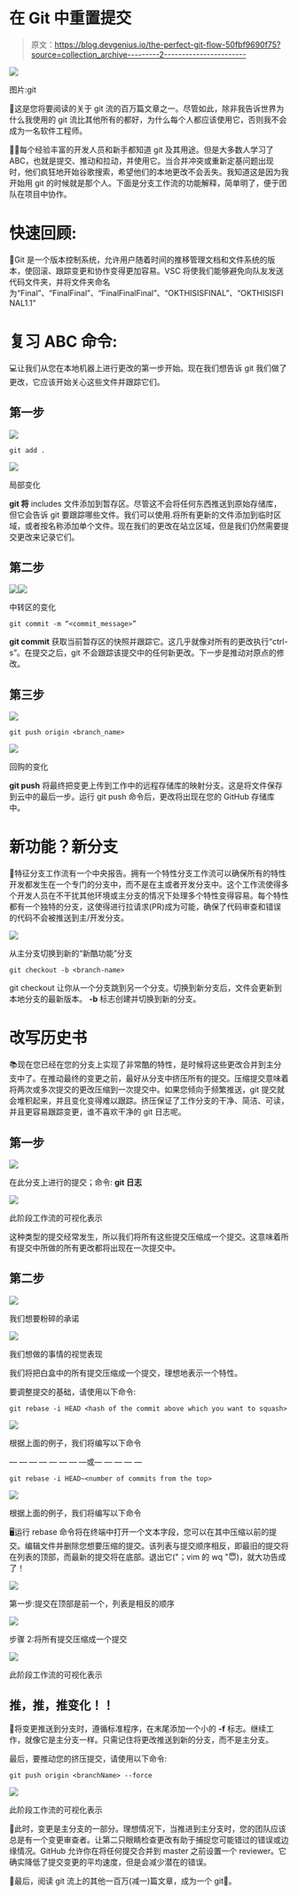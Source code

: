 # 在 Git 中重置提交

> 原文：<https://blog.devgenius.io/the-perfect-git-flow-50fbf9690f75?source=collection_archive---------2----------------------->

![](img/6ae2f5743efcfbf9da2ed54edf24441d.png)

图片:git

🍎这是您将要阅读的关于 git 流的百万篇文章之一。尽管如此，除非我告诉世界为什么我使用的 git 流比其他所有的都好，为什么每个人都应该使用它，否则我不会成为一名软件工程师。

🧑‍💻每个经验丰富的开发人员和新手都知道 git 及其用途。但是大多数人学习了 ABC，也就是提交、推动和拉动，并使用它。当合并冲突或重新定基问题出现时，他们疯狂地开始谷歌搜索，希望他们的本地更改不会丢失。我知道这是因为我开始用 git 的时候就是那个人。下面是分支工作流的功能解释，简单明了，便于团队在项目中协作。

# **快速回顾:**

📁Git 是一个版本控制系统，允许用户随着时间的推移管理文档和文件系统的版本，使回滚、跟踪变更和协作变得更加容易。VSC 将使我们能够避免向队友发送代码文件夹，并将文件夹命名为“Final”、“FinalFinal”、“FinalFinalFinal”、“OKTHISISFINAL”、“OKTHISISFINAL1.1”

# **复习 ABC 命令:**

💻让我们从您在本地机器上进行更改的第一步开始。现在我们想告诉 git 我们做了更改，它应该开始关心这些文件并跟踪它们。

## 第一步

![](img/52f4827a63f98bd0d3caae142af3f7c0.png)

```
git add .
```

![](img/7cab6bd3f45f521391cf210a2711bdd5.png)

局部变化

**git 将** includes 文件添加到暂存区。尽管这不会将任何东西推送到原始存储库，但它会告诉 git 要跟踪哪些文件。我们可以使用.将所有更新的文件添加到临时区域，或者按名称添加单个文件。现在我们的更改在站立区域，但是我们仍然需要提交更改来记录它们。

## 第二步

![](img/737331333857f22ddb1052b1af7a415e.png)![](img/57644b0ef8c85d0b4162b230775602cd.png)

中转区的变化

```
git commit -m “<commit_message>”
```

**git commit** 获取当前暂存区的快照并跟踪它。这几乎就像对所有的更改执行“ctrl-s”。在提交之后，git 不会跟踪该提交中的任何新更改。下一步是推动对原点的修改。

## 第三步

![](img/8b9e90c624387945ff86cb95410206cb.png)

```
git push origin <branch_name>
```

![](img/0e6c8284175c35c325d5d0f4fde00421.png)

回购的变化

**git push** 将最终把变更上传到工作中的远程存储库的映射分支。这是将文件保存到云中的最后一步。运行 git push 命令后，更改将出现在您的 GitHub 存储库中。

# **新功能？新分支**

🌱特征分支工作流有一个中央报告。拥有一个特性分支工作流可以确保所有的特性开发都发生在一个专门的分支中，而不是在主或者开发分支中。这个工作流使得多个开发人员在不干扰其他环境或主分支的情况下处理多个特性变得容易。每个特性都有一个独特的分支，这使得进行拉请求(PR)成为可能，确保了代码审查和错误的代码不会被推送到主/开发分支。

![](img/dd0e55f4ca38517d93f2a66ad03d83a7.png)

从主分支切换到新的“新酷功能”分支

```
git checkout -b <branch-name>
```

git checkout 让你从一个分支跳到另一个分支。切换到新分支后，文件会更新到本地分支的最新版本。 **-b** 标志创建并切换到新的分支。

# **改写历史书**

📚现在您已经在您的分支上实现了非常酷的特性，是时候将这些更改合并到主分支中了。在推动最终的变更之前，最好从分支中挤压所有的提交。压缩提交意味着将两次或多次提交的更改压缩到一次提交中。如果您倾向于频繁推送，git 提交就会堆积起来，并且变化变得难以跟踪。挤压保证了工作分支的干净、简洁、可读，并且更容易跟踪变更，谁不喜欢干净的 git 日志呢。

## 第一步

![](img/2ed2a624f7d7178333b0b111606dd3ec.png)

在此分支上进行的提交；命令: **git 日志**

![](img/1b0327913fa0537fc06723bfd6735273.png)

此阶段工作流的可视化表示

这种类型的提交经常发生，所以我们将所有这些提交压缩成一个提交。这意味着所有提交中所做的所有更改都将出现在一次提交中。

## 第二步

![](img/de846ee354f24e80f16fc1d69a7707f1.png)

我们想要粉碎的承诺

![](img/fde6c6ee7c5d16d9670b5a511072b614.png)

我们想做的事情的视觉表现

我们将把白盒中的所有提交压缩成一个提交，理想地表示一个特性。

要调整提交的基础，请使用以下命令:

```
git rebase -i HEAD <hash of the commit above which you want to squash>
```

![](img/58d0ec2b436a59ff8945ba79399e97af.png)

根据上面的例子，我们将编写以下命令

— — — — — — — —或— — — — —

```
git rebase -i HEAD~<number of commits from the top>
```

![](img/6cded2fb0379181fa09c12e4dfd113f1.png)

根据上面的例子，我们将编写以下命令

🖥运行 rebase 命令将在终端中打开一个文本字段，您可以在其中压缩以前的提交。编辑文件并删除您想要压缩的提交。该列表与提交顺序相反，即最旧的提交将在列表的顶部，而最新的提交将在底部。退出它("；vim 的 wq "😇)，就大功告成了！

![](img/72367fd1ce6b1f34d4cdf0e834f11df2.png)

第一步:提交在顶部是前一个，列表是相反的顺序

![](img/1fc803ca676cae0b426415fbd504ae7d.png)

步骤 2:将所有提交压缩成一个提交

![](img/d263df4a27c834e0296956fca764dce3.png)

此阶段工作流的可视化表示

## **推，推，推变化！！**

🎊将变更推送到分支时，遵循标准程序，在末尾添加一个小的 **-f** 标志。继续工作，就像它是主分支一样。只需记住将更改推送到新的分支，而不是主分支。

最后，要推动您的挤压提交，请使用以下命令:

```
git push origin <branchName> --force
```

![](img/79b323f9de0f66b1308cfb55ce8dcfb1.png)

此阶段工作流的可视化表示

🔎此时，变更是主分支的一部分。理想情况下，当推进到主分支时，您的团队应该总是有一个变更审查者。让第二只眼睛检查更改有助于捕捉您可能错过的错误或边缘情况。GitHub 允许你在将任何提交合并到 master 之前设置一个 reviewer。它确实降低了提交变更的平均速度，但是会减少潜在的错误。

🍎最后，阅读 git 流上的其他一百万(减一)篇文章，成为一个 git👑。